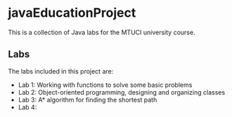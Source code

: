 # javaEducationProject

This is a collection of Java labs for the MTUCI university course.

## Labs
The labs included in this project are:

* Lab 1: Working with functions to solve some basic problems
* Lab 2: Object-oriented programming, designing and organizing classes
* Lab 3: A* algorithm for finding the shortest path
* Lab 4:
